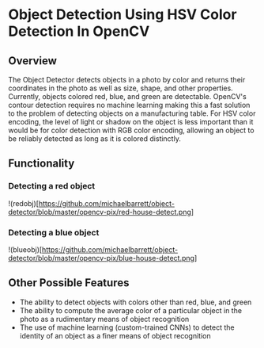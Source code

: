 # Object Detection Using HSV Color Detection In OpenCV

## Overview

The Object Detector detects objects in a photo by color and returns their coordinates in the photo as well as size, shape, and other properties. Currently, objects colored red, blue, and green are detectable. OpenCV's contour detection requires no machine learning making this a fast solution to the problem of detecting objects on a manufacturing table. For HSV color encoding, the level of light or shadow on the object is less important than it would be for color detection with RGB color encoding, allowing an object to be reliably detected as long as it is colored distinctly.

## Functionality

### Detecting a red object

!(redobj)[https://github.com/michaelbarrett/object-detector/blob/master/opencv-pix/red-house-detect.png]

### Detecting a blue object

!(blueobj)[https://github.com/michaelbarrett/object-detector/blob/master/opencv-pix/blue-house-detect.png]

## Other Possible Features

- The ability to detect objects with colors other than red, blue, and green
- The ability to compute the average color of a particular object in the photo as a rudimentary means of object recognition
- The use of machine learning (custom-trained CNNs) to detect the identity of an object as a finer means of object recognition